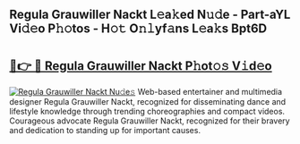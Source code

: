 ## Regula Grauwiller Nackt L𝚎a𝚔ed N𝚞𝚍e - Part-aYL Vi𝚍𝚎o P𝚑𝚘tos - H𝚘𝚝 O𝚗𝚕yf𝚊ns L𝚎a𝚔s Bpt6D

# <h2><a href="http://kf6st4b.oniu.top/?m=Regula+Grauwiller+Nackt">🔗👉 🔴 Regula Grauwiller Nackt P𝚑ot𝚘𝚜 V𝚒d𝚎o</a></h2>

[![Regula Grauwiller Nackt Nu𝚍e𝚜](https://i.imgur.com/0qMVB7G.gif)](http://kf6st4b.oniu.top/?m=Regula+Grauwiller+Nackt)
Web-based entertainer and multimedia designer Regula Grauwiller Nackt, recognized for disseminating dance and lifestyle knowledge through trending choreographies and compact videos. Courageous advocate Regula Grauwiller Nackt, recognized for their bravery and dedication to standing up for important causes.  
